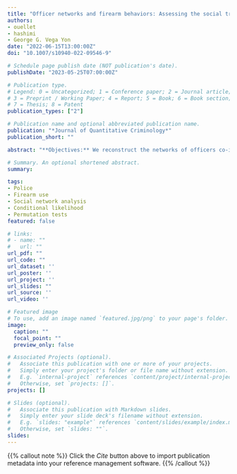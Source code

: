 ```yaml
---
title: "Officer networks and firearm behaviors: Assessing the social transmission of weapon-use"
authors:
- ouellet
- hashimi
- George G. Vega Yon
date: "2022-06-15T13:00:00Z"
doi: "10.1007/s10940-022-09546-9"

# Schedule page publish date (NOT publication's date).
publishDate: "2023-05-25T07:00:00Z"

# Publication type.
# Legend: 0 = Uncategorized; 1 = Conference paper; 2 = Journal article;
# 3 = Preprint / Working Paper; 4 = Report; 5 = Book; 6 = Book section;
# 7 = Thesis; 8 = Patent
publication_types: ["2"]

# Publication name and optional abbreviated publication name.
publication: "*Journal of Quantitative Criminology*"
publication_short: ""

abstract: "**Objectives:** We reconstruct the networks of officers co-involved in force incidents to test whether interactions with weapon-prone peers impact firearm use. **Methods**: We draw from a statewide dataset of force incidents across law enforcement agencies in New Jersey, and employ conditional likelihood models to estimate whether exposure to peers with histories of firearm use is associated with an officer’s own likelihood of firearm use net of other contextual confounders. **Results**: We find preliminary evidence that officer firearm behaviors, including drawing, pointing, and discharging a firearm, is influenced by an officer’s peers. Greater exposure to colleagues with histories of firearm use is associated with a lower risk of using a firearm. We also find that officer features, including experience and race/ethnicity, are associated with the risk of firearm use. **Conclusions**: Our study suggests officers’ peers structure the risk of firearm use. Our data allow us to look at time order and rule out situational confounders pertaining to firearm use; however, do not allow us to infer causality. We discuss the study’s implications for understanding firearm behaviors and the role of network science in moving policing research forward."

# Summary. An optional shortened abstract.
summary: 

tags:
- Police
- Firearm use
- Social network analysis
- Conditional likelihood
- Permutation tests
featured: false

# links:
# - name: ""
#   url: ""
url_pdf: ""
url_code: ""
url_dataset: ''
url_poster: ''
url_project: ''
url_slides: ""
url_source: ''
url_video: ''

# Featured image
# To use, add an image named `featured.jpg/png` to your page's folder. 
image:
  caption: ""
  focal_point: ""
  preview_only: false

# Associated Projects (optional).
#   Associate this publication with one or more of your projects.
#   Simply enter your project's folder or file name without extension.
#   E.g. `internal-project` references `content/project/internal-project/index.md`.
#   Otherwise, set `projects: []`.
projects: []

# Slides (optional).
#   Associate this publication with Markdown slides.
#   Simply enter your slide deck's filename without extension.
#   E.g. `slides: "example"` references `content/slides/example/index.md`.
#   Otherwise, set `slides: ""`.
slides:
---
```


{{% callout note %}}
Click the *Cite* button above to import publication metadata into your reference management software.
{{% /callout %}}

